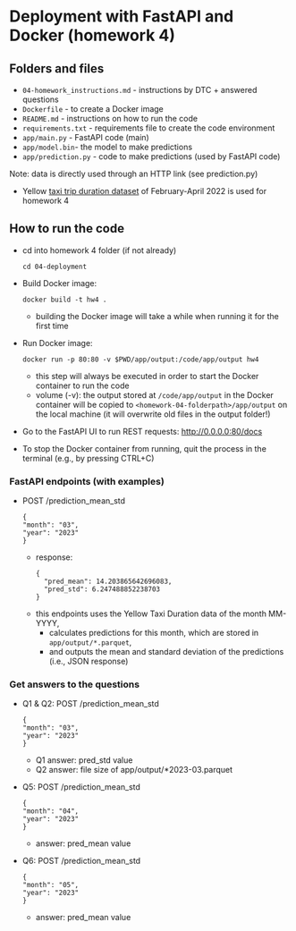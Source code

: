 # Deployment with FastAPI and Docker (homework 4)
## Folders and files
- `04-homework_instructions.md` - instructions by DTC + answered questions
- `Dockerfile` - to create a Docker image
- `README.md` - instructions on how to run the code
- `requirements.txt` - requirements file to create the code environment
- `app/main.py` - FastAPI code (main)
- `app/model.bin`- the model to make predictions
- `app/prediction.py` - code to make predictions (used by FastAPI code)

Note: data is directly used through an HTTP link (see prediction.py)
- Yellow [taxi trip duration dataset](https://www1.nyc.gov/site/tlc/about/tlc-trip-record-data.page) of February-April 2022 is used for homework 4

## How to run the code
- cd into homework 4 folder (if not already)
    ```
    cd 04-deployment
    ```
- Build Docker image:
  ```
  docker build -t hw4 .
  ```
    - building the Docker image will take a while when running it for the first time

- Run Docker image:
    ```
    docker run -p 80:80 -v $PWD/app/output:/code/app/output hw4
    ```
    - this step will always be executed in order to start the Docker container to run the code
    - volume (-v): the output stored at `/code/app/output` in the Docker container will be copied to `<homework-04-folderpath>/app/output` on the local machine (it will overwrite old files in the output folder!)

- Go to the FastAPI UI to run REST requests: http://0.0.0.0:80/docs
- To stop the Docker container from running, quit the process in the terminal (e.g., by pressing CTRL+C)

### FastAPI endpoints (with examples)
- POST /prediction_mean_std
    ```
    {
    "month": "03",
    "year": "2023"
    }
    ```
    - response:
        ```
		{
		  "pred_mean": 14.203865642696083,
		  "pred_std": 6.247488852238703
		}
        ```
    - this endpoints uses the Yellow Taxi Duration data of the month MM-YYYY,
        - calculates predictions for this month, which are stored in `app/output/*.parquet`,
        - and outputs the mean and standard deviation of the predictions (i.e., JSON response)

### Get answers to the questions
- Q1 & Q2: POST /prediction_mean_std
    ```
    {
    "month": "03",
    "year": "2023"
    }
    ```
    - Q1 answer: pred_std value
    - Q2 answer: file size of app/output/*2023-03.parquet

- Q5: POST /prediction_mean_std
    ```
    {
    "month": "04",
    "year": "2023"
    }
    ```
    - answer: pred_mean value

- Q6: POST /prediction_mean_std
    ```
    {
    "month": "05",
    "year": "2023"
    }
    ```
    - answer: pred_mean value
